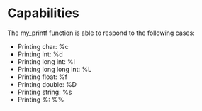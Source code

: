 # Capabilities

The my_printf function is able to respond to the following cases:

- Printing char: %c
- Printing int: %d
- Printing long int: %l
- Printing long long int: %L
- Printing float: %f
- Printing double: %D
- Printing string: %s 
- Printing %: %%
